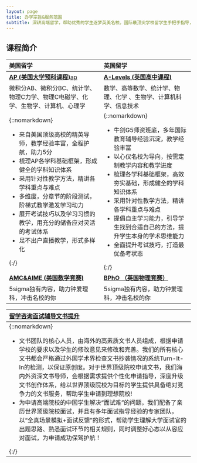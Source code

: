 ```yaml
---
layout: page
title: 办学宗旨&服务范围
subtitle: 深耕高端留学，帮助优秀的学生逐梦英美名校。国际最顶尖学校留学生手把手指导，把自己走过的路真实展现在学生面前。覆盖英美顶级名校中的大多数，根据学生需求匹配最适合的教师。让你的留学之路不再迷茫。
---
```



## 课程简介

| 美国留学 | 英国留学 |
| :------ | :------ |
|<a href="https://5sigmaeducation.github.io/AP/">**AP (美国大学预科课程)**</a>[ap](../AP/)| <a href="https://5sigmaeducation.github.io/AP/">**A-Levels (英国高中课程)**</a>  |
| 微积分AB、微积分BC、统计学、物理C力学、物理C电磁学、化学、生物学、计算机、心理学| 数学、高等数学、统计学、物理、化学 、生物学、计算机科学、信息技术|
|{::nomarkdown}<ul><li> 来自美国顶级高校的精英导师，教学经验丰富，全程护航，助力5分 </li><li> 梳理AP各学科基础框架，形成健全的学科知识体系 </li><li> 采用针对性教学方法，精讲各学科重点与难点 </li><li> 多维度，分章节的阶段测试，阶梯式教学激发学习动力 </li><li> 展开考试技巧以及学习习惯的教学，用充分的储备应对灵活的考试体系 </li><li>足不出户直播教学，形式多样化</li></ul>{:/}|{::nomarkdown}<ul><li> 牛剑G5师资班底，多年国际教育辅导经验沉淀，教学经验丰富 </li><li> 以心仪名校为导向，按需定制教学内容和教学进度 </li><li> 梳理各学科基础框架，高效夯实基础，形成健全的学科知识体系 </li><li> 采用针对性教学方法，精讲各学科重点与难点 </li><li> 提倡自主学习能力，引导学生找到合适自己的方法，提升学生本身的学术思维能力 </li><li> 全面提升考试技巧，打造最优备考状态 </li></ul>{:/}|
| <a href="https://5sigmaeducation.github.io/amc/">**AMC&AIME (美国数学竞赛)** </a>  | <a href="https://5sigmaeducation.github.io/bpho/"> **BPhO （英国物理竞赛）** </a>|
| 5sigma独有内容，助力钟爱理科，冲击名校的你| 5sigma独有内容，助力钟爱理科，冲击名校的你 |


|  <a href="https://5sigmaeducation.github.io/amc/">**留学咨询面试辅导文书提升**  </a>|
| :------ |
| {::nomarkdown}<ul><li>文书团队的核心人员，由海外的高素质文书人员组成，根据申请学校的要求以及学生的修改意见来修改和完善。我们的所有核心文书都会严格通过外国学术界检查文书抄袭情况的系统Turn-It-In的检测，以保证原创度。对于世界顶级院校申请文书，我们海内外资深文书导师，会根据需求提供个性化申请指导，深度升级文书创作体系，给以世界顶级院校为目标的学生提供具备绝对竞争力的文书服务，帮助学生申请到理想院校! </li><li> 为申请高端院校的中国学生解决“面试难”的问题，我们配备了亲历世界顶级院校面试，并且有多年面试指导经验的专家团队，以“全真场景模拟+面试反馈”的形式，帮助学生理解大学面试官的出题思路、熟悉面试环节的相关规则，同时调整好心态以从容应对面试，为申请成功保驾护航！</li></ul>{:/} |























